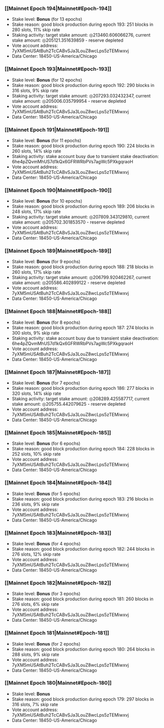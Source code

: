 ### [[Mainnet Epoch 194|Mainnet#Epoch-194]]
* Stake level: **Bonus** (for 13 epochs)
* Stake reason: good block production during epoch 193: 251 blocks in 280 slots, 11% skip rate
* Staking activity: target stake amount: ◎213460.606066276, current stake amount: ◎205121.351639859 - reserve depleted
* Vote account address: 7yXM5mUSAtBuh2TcCABvSJa3LouZ8wcLps5zTEMiwxvj
* Data Center: 18450-US-America/Chicago
### [[Mainnet Epoch 193|Mainnet#Epoch-193]]
* Stake level: **Bonus** (for 12 epochs)
* Stake reason: good block production during epoch 192: 290 blocks in 316 slots, 9% skip rate
* Staking activity: target stake amount: ◎207293.032432347, current stake amount: ◎205006.035799954 - reserve depleted
* Vote account address: 7yXM5mUSAtBuh2TcCABvSJa3LouZ8wcLps5zTEMiwxvj
* Data Center: 18450-US-America/Chicago
### [[Mainnet Epoch 191|Mainnet#Epoch-191]]
* Stake level: **Bonus** (for 11 epochs)
* Stake reason: good block production during epoch 190: 224 blocks in 260 slots, 14% skip rate
* Staking activity: stake account busy due to transient stake deactivation: 6he4pZQvmMhUS7d1kQx6GFRWRbPVs7agWc5PXkgqraoH
* Vote account address: 7yXM5mUSAtBuh2TcCABvSJa3LouZ8wcLps5zTEMiwxvj
* Data Center: 18450-US-America/Chicago
### [[Mainnet Epoch 190|Mainnet#Epoch-190]]
* Stake level: **Bonus** (for 10 epochs)
* Stake reason: good block production during epoch 189: 206 blocks in 248 slots, 17% skip rate
* Staking activity: target stake amount: ◎207809.343129810, current stake amount: ◎205702.301853570 - reserve depleted
* Vote account address: 7yXM5mUSAtBuh2TcCABvSJa3LouZ8wcLps5zTEMiwxvj
* Data Center: 18450-US-America/Chicago
### [[Mainnet Epoch 189|Mainnet#Epoch-189]]
* Stake level: **Bonus** (for 9 epochs)
* Stake reason: good block production during epoch 188: 218 blocks in 260 slots, 17% skip rate
* Staking activity: target stake amount: ◎206799.920462267, current stake amount: ◎205586.402899122 - reserve depleted
* Vote account address: 7yXM5mUSAtBuh2TcCABvSJa3LouZ8wcLps5zTEMiwxvj
* Data Center: 18450-US-America/Chicago
### [[Mainnet Epoch 188|Mainnet#Epoch-188]]
* Stake level: **Bonus** (for 8 epochs)
* Stake reason: good block production during epoch 187: 274 blocks in 300 slots, 9% skip rate
* Staking activity: stake account busy due to transient stake deactivation: 6he4pZQvmMhUS7d1kQx6GFRWRbPVs7agWc5PXkgqraoH
* Vote account address: 7yXM5mUSAtBuh2TcCABvSJa3LouZ8wcLps5zTEMiwxvj
* Data Center: 18450-US-America/Chicago
### [[Mainnet Epoch 187|Mainnet#Epoch-187]]
* Stake level: **Bonus** (for 7 epochs)
* Stake reason: good block production during epoch 186: 277 blocks in 320 slots, 14% skip rate
* Staking activity: target stake amount: ◎208289.425587717, current stake amount: ◎205755.442079625 - reserve depleted
* Vote account address: 7yXM5mUSAtBuh2TcCABvSJa3LouZ8wcLps5zTEMiwxvj
* Data Center: 18450-US-America/Chicago
### [[Mainnet Epoch 185|Mainnet#Epoch-185]]
* Stake level: **Bonus** (for 6 epochs)
* Stake reason: good block production during epoch 184: 228 blocks in 252 slots, 10% skip rate
* Vote account address: 7yXM5mUSAtBuh2TcCABvSJa3LouZ8wcLps5zTEMiwxvj
* Data Center: 18450-US-America/Chicago
### [[Mainnet Epoch 184|Mainnet#Epoch-184]]
* Stake level: **Bonus** (for 5 epochs)
* Stake reason: good block production during epoch 183: 216 blocks in 236 slots, 9% skip rate
* Vote account address: 7yXM5mUSAtBuh2TcCABvSJa3LouZ8wcLps5zTEMiwxvj
* Data Center: 18450-US-America/Chicago
### [[Mainnet Epoch 183|Mainnet#Epoch-183]]
* Stake level: **Bonus** (for 4 epochs)
* Stake reason: good block production during epoch 182: 244 blocks in 276 slots, 12% skip rate
* Vote account address: 7yXM5mUSAtBuh2TcCABvSJa3LouZ8wcLps5zTEMiwxvj
* Data Center: 18450-US-America/Chicago
### [[Mainnet Epoch 182|Mainnet#Epoch-182]]
* Stake level: **Bonus** (for 3 epochs)
* Stake reason: good block production during epoch 181: 260 blocks in 276 slots, 6% skip rate
* Vote account address: 7yXM5mUSAtBuh2TcCABvSJa3LouZ8wcLps5zTEMiwxvj
* Data Center: 18450-US-America/Chicago
### [[Mainnet Epoch 181|Mainnet#Epoch-181]]
* Stake level: **Bonus** (for 2 epochs)
* Stake reason: good block production during epoch 180: 264 blocks in 288 slots, 9% skip rate
* Vote account address: 7yXM5mUSAtBuh2TcCABvSJa3LouZ8wcLps5zTEMiwxvj
* Data Center: 18450-US-America/Chicago
### [[Mainnet Epoch 180|Mainnet#Epoch-180]]
* Stake level: **Bonus**
* Stake reason: good block production during epoch 179: 297 blocks in 316 slots, 7% skip rate
* Vote account address: 7yXM5mUSAtBuh2TcCABvSJa3LouZ8wcLps5zTEMiwxvj
* Data Center: 18450-US-America/Chicago